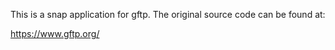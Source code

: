 This is a snap application for gftp. The original source code can be found at:

https://www.gftp.org/
